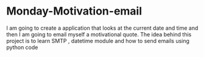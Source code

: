 # Monday-Motivation-email
I am going to create a application that looks at the current date and time and then I am going to email myself a motivational quote. The idea behind this project is to learn SMTP , datetime module and how to send emails using python code
